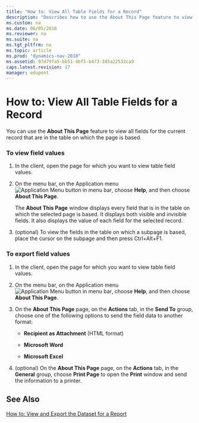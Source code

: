 ```yaml
---
title: "How to: View All Table Fields for a Record"
description: "Describes how to use the About This Page feature to view all fields for the current record that are in the table on which the page is based."
ms.custom: na
ms.date: 06/05/2016
ms.reviewer: na
ms.suite: na
ms.tgt_pltfrm: na
ms.topic: article
ms.prod: "dynamics-nav-2018"
ms.assetid: 97d79fa5-bb51-4bf5-b473-345a22532ca9
caps.latest.revision: 17
manager: edupont
---
```

# How to: View All Table Fields for a Record
You can use the **About This Page** feature to view all fields for the current record that are in the table on which the page is based.  
  
### To view field values  
  
1.  In the client, open the page for which you want to view table field values.  
  
2.  On the menu bar, on the Application menu ![Application Menu button in menu bar](media/ApplicationMenuIcon.png "ApplicationMenuIcon"), choose **Help**, and then choose **About This Page**.  
  
     The **About This Page** window displays every field that is in the table on which the selected page is based. It displays both visible and invisible fields. It also displays the value of each field for the selected record.  
  
3.  \(optional\) To view the fields in the table on which a subpage is based, place the cursor on the subpage and then press Ctrl+Alt+F1.  
  
### To export field values  
  
1.  In the client, open the page for which you want to view table field values.  
  
2.  On the menu bar, on the Application menu ![Application Menu button in menu bar](media/ApplicationMenuIcon.png "ApplicationMenuIcon"), choose **Help**, and then choose **About This Page**.  
  
3.  On the **About This Page** page, on the **Actions** tab, in the **Send To** group, choose one of the following options to send the field data to another format:  
  
    -   **Recipient as Attachment** \(HTML format\)  
  
    -   **Microsoft Word**  
  
    -   **Microsoft Excel**  
  
4.  \(optional\) On the **About This Page** page, on the **Actions** tab, in the **General** group, choose **Print Page** to open the **Print** window and send the information to a printer.  
  
## See Also  
 [How to: View and Export the Dataset for a Report](How-to--View-and-Export-the-Dataset-for-a-Report.md)